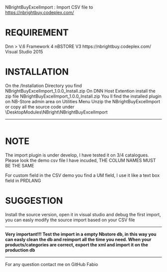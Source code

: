 NBrightBuyExcelImport : Import CSV file to https://nbrightbuy.codeplex.com/

<h1>REQUIREMENT</h1>
Dnn > V.6
Framework 4
nBSTORE V3 https://nbrightbuy.codeplex.com/
Visual Studio 2015

<h1>INSTALLATION</h1>
On the /Installation Directory you find NBrightBuyExcelImport_1.0.0_Install.zip
On DNN Host Extention install the zip file NBrightBuyExcelImport_1.0.0_Install.zip
You ll find the installed plugin on NB-Store admin area on Utilities Menu
Unzip the NBrightBuyExcelImport or copy all the source code under \DesktopModules\NBright\NBrightBuyExcelImport

<img src='http://i.imgur.com/YjvRxH3.png' border='0' alt="" />
<HR/>
<img src='http://i.imgur.com/kEYbGbl.png' border='0' alt="" />


<h1>NOTE</h1>
The import  plugin is under develop, I have tested it on 3/4 catalogues.
Please look the demo csv file I have incuded, THE COLUM NAMES MUST BE THE SAME

For custom field in the CSV demo you find a UM field, I use it like a text box field in PRDLANG
<img src='http://i.imgur.com/A6yWMWJ.png' border='0' alt="" />


<h1>SUGGESTION</h1>



Install the source version, open it in visual studio and debug the first import, you can easly modify the source import based on your CSV file
<hr>
<strong>Very important!!! Test the import in a empty Nbstore db, in this way you can easly clean the db and reimport all the time you need. When your products/categories are correct, export the xml and import it on the production db</strong>
<hr>
For any question contact me on GitHub
Fabio
